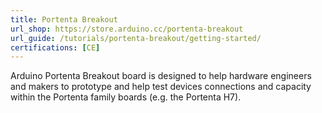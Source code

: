 ```yaml
---
title: Portenta Breakout
url_shop: https://store.arduino.cc/portenta-breakout
url_guide: /tutorials/portenta-breakout/getting-started/
certifications: [CE]
---
```


Arduino Portenta Breakout board is designed to help hardware engineers and makers to prototype and help test devices connections and capacity within the Portenta family boards (e.g. the Portenta H7).
